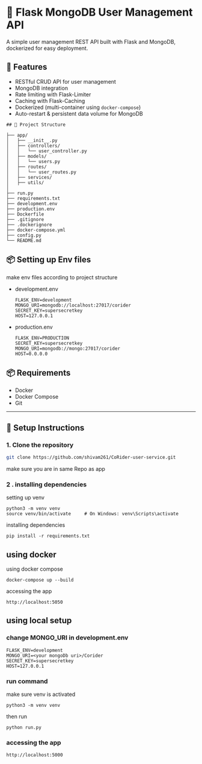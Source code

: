 # 🐍 Flask MongoDB User Management API

A simple user management REST API built with Flask and MongoDB, dockerized for easy deployment.

## 🚀 Features

- RESTful CRUD API for user management
- MongoDB integration
- Rate limiting with Flask-Limiter
- Caching with Flask-Caching
- Dockerized (multi-container using `docker-compose`)
- Auto-restart & persistent data volume for MongoDB
```
## 🧱 Project Structure

├── app/
│   ├── __init__.py
│   ├── controllers/
│   │   └── user_controller.py
│   ├── models/
│   │   └── users.py
│   ├── routes/
│   │   └── user_routes.py
│   ├── services/
│   ├── utils/
│
├── run.py
├── requirements.txt
├── development.env
├── production.env
├── Dockerfile
├── .gitignore
├── .dockerignore
├── docker-compose.yml
├── config.py
└── README.md
```
## 📦 Setting up Env files
make env files according to project structure
- development.env
  ```
  FLASK_ENV=development
  MONGO_URI=mongodb://localhost:27017/corider
  SECRET_KEY=supersecretkey
  HOST=127.0.0.1
  ```
- production.env
  ```
  FLASK_ENV=PRODUCTION
  SECRET_KEY=supersecretkey
  MONGO_URI=mongodb://mongo:27017/corider
  HOST=0.0.0.0

  ```
## 📦 Requirements

- Docker
- Docker Compose
- Git

---

## 🔧 Setup Instructions

### 1. Clone the repository

```bash
git clone https://github.com/shivam261/CoRider-user-service.git

```
make sure you are in same Repo as app

### 2 . installing dependencies
setting up venv
```
python3 -m venv venv
source venv/bin/activate     # On Windows: venv\Scripts\activate
```
installing dependencies 
```
pip install -r requirements.txt
```
## using docker 
using docker compose 
```
docker-compose up --build

```
accessing the app
```
http://localhost:5050
```
## using local setup 
### change MONGO_URI in development.env
```
FLASK_ENV=development
MONGO_URI=<your mongoDb uri>/Corider
SECRET_KEY=supersecretkey
HOST=127.0.0.1
```
### run command 
make sure venv is activated 
```
python3 -m venv venv
```
then run 
```
python run.py
```
### accessing the app
```
http://localhost:5000
```

